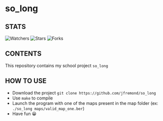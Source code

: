# so_long

## STATS
![Watchers](https://img.shields.io/github/watchers/jfremond/so_long?logo=github&style=for-the-badge)
![Stars](https://img.shields.io/github/stars/jfremond/so_long?logo=github&style=for-the-badge)
![Forks](https://img.shields.io/github/forks/jfremond/so_long?logo=github&style=for-the-badge)

## CONTENTS
This repository contains my school project `so_long`

## HOW TO USE
- Download the project `git clone https://github.com/jfremond/so_long`
- Use `make` to compile
- Launch the program with one of the maps present in the map folder (ex: `./so_long maps/valid_map_one.ber`)
- Have fun 😀
